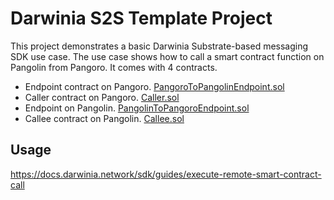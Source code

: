 # Darwinia S2S Template Project

This project demonstrates a basic Darwinia Substrate-based messaging SDK use case. The use case shows how to call a smart contract function on Pangolin from Pangoro. It comes with 4 contracts. 

* Endpoint contract on Pangoro. [PangoroToPangolinEndpoint.sol](./contracts/PangoroToPangolinEndpoint.sol)
* Caller contract on Pangoro. [Caller.sol](./contracts/Caller.sol)
* Endpoint on Pangolin. [PangolinToPangoroEndpoint.sol](./contracts/PangolinToPangoroEndpoint.sol)
* Callee contract on Pangolin. [Callee.sol](./contracts/Callee.sol)

## Usage

https://docs.darwinia.network/sdk/guides/execute-remote-smart-contract-call
